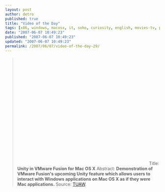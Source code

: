 ```yaml
---
layout: post
author: detro
published: true
title: "Video of the Day"
tags: [x86, windows, macosx, it, soho, curiosity, english, movies-tv, projects]
date: "2007-06-07 10:49:23"
published: "2007-06-07 10:49:23"
updated: "2007-06-07 10:49:23"
permalink: /2007/06/07/video-of-the-day-29/
---
```


<blockquote><object width="425" height="350"><param name="movie" value="http://www.youtube.com/v/JIApJMzGzDQ"></param><param name="wmode" value="transparent"></param><embed src="http://www.youtube.com/v/JIApJMzGzDQ" type="application/x-shockwave-flash" wmode="transparent" width="425" height="350"></embed></object>
Title: <strong>Unity in VMware Fusion for Mac OS X</strong>
Abstract: <strong>Demonstration of VMware Fusion's upcoming Unity feature which allows users to interact with Windows applications on Mac OS X as if they were Mac applications.</strong>
Source: <a href="http://www.tuaw.com/2007/06/06/vmware-fusion-unity/">TUAW</a>.
</blockquote>


